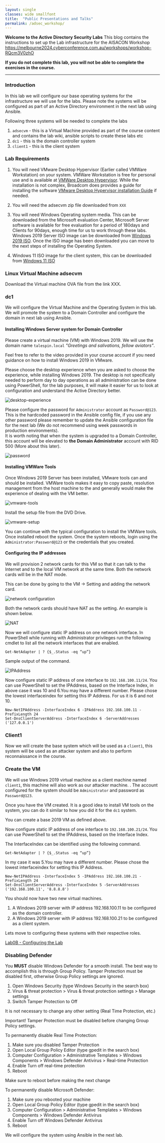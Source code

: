 ```yaml
---
layout: single
classes: wide smallfont
title:  "Public Presentations and Talks"
permalink: /adsec_workshop/
---
```

**Welcome to the Active Directory Security Labs**
This blog contains the instructions to set up the Lab infrastructure for the AISACON Workshop
<https://melbourne2024.cyberconference.com.au/workshops/workshop-RQcm3V0zhO>

**If you do not complete this lab, you will not be able to complete the exercises in the course.**  

----
### Introduction 

In this lab we will configure our base operating systems for the infrastructure we will use for the labs. Please note the systems will be configured as part of an Active Directory environment in the next lab using Ansible. 

Following three systems will be needed to complete the labs

1. `adsecvm` - this is a Virtual Machine provided as part of the course content and contains the lab wiki, ansible scripts to create these labs etc
2. `dc1` - this is the domain controller system 
3. `client1` - this is the client system

### Lab Requirements

1. You will need VMware Desktop Hypervisor (Earlier called VMWare Workstation) on your system. VMWare Workstation is free for personal use and is available at [VMWare Desktop Hypervisor](https://www.vmware.com/products/desktop-hypervisor.html). While the installation is not complex, Broadcom does provides a guide for installing the software [VMware Desktop Hypervisor installation Guide](https://knowledge.broadcom.com/external/article/344595/downloading-and-installing-vmware-workst.html) if needed. 

2. You will need the adsecvm zip file downloaded from `XXX`

3. You will need Windows Operating system media. This can be downloaded from the Microsoft evaluation Center, Microsoft Server software is available for free evaluation for a period of 180days and Clients for 90days, enough time for us to work through these labs.  Windows 2019 Server ISO image can be downloaded from [Windows 2019 ISO](https://info.microsoft.com/ww-landing-windows-server-2019.html). Once the ISO image has been downloaded you can move to the next steps of installing the Operating System. 

4. Windows 11 ISO image for the client system, this can be downloaded from [Windows 11 ISO](https://www.microsoft.com/software-download/windows11) 

### Linux Virtual Machine adsecvm

Download the Virtual machine OVA file from the link XXX.

###  dc1

We will configure the Virtual Machine and the Operating System in this lab.
We will promote the system to a Domain Controller and configure the domain in next lab using Ansible.

#### Installing Windows Server system for Domain Controller

Please create a virtual machine (VM) with Windows 2019. We will use the domain name `talespin.local`  *"Greetings and salivations, fellow aviators"*.  

Feel free to refer to the video provided in your course account if you need guidance on how to install Windows 2019 in VMware.

Please choose the desktop experience when you are asked to choose the experience, while installing Windows 2019. The desktop  is not specifically needed to perform day to day operations as all administration can be done using PowerShell, for the lab purposes, it will make it easier for us to look at configuration and understand the Active Directory better.

![desktop-experience](./images/lab0A-desktop.png)

Please configure the password for `Administrator` account as `Password@123`. This is the hardcoded password in the Ansible config file, if you use any other password please remember to update the Ansible configuration file for the next lab  (We do not recommend using week passwords in production environments).  
It is worth noting that when the system is upgraded to a Domain Controller, this account will be elevated to **the Domain Administrator** account with RID 500 (More about this later).

![password](./images/lab0A-password.png)

#### Installing VMWare Tools

Once Windows 2019 Server has been installed, VMware tools can and should be installed. VMWare tools makes it easy to copy paste, resolution management from the host machine to the and generally would make the experience of dealing with the VM better. 

![vmware-tools](./images/lab0A-vmwaretools.png)

Install the setup file from the DVD Drive.  

![vmware-setup](./images/lab0A-vmware-setup.png)

You can continue with the typical configuration to install the VMWare tools. Once installed reboot the system. Once the system reboots, login using the `Administrator:Password@123` or the credentials that you created.

#### Configuring the IP addresses
We will provision 2 network cards for this VM so that it can talk to the Internet and to the local VM network at the same time. Both the network cards will be in the NAT mode.

This can be done by going to the VM -> Setting and adding the network card.

![network configuration](./images/lab0A-networkcard.png)

Both the network cards should have NAT as the setting. An example is shown below.

![NAT](./images/lab0A-nat.png)


Now we will configure static IP address on one network interface. In PowerShell while running with Administrator privileges run the following cmdlet to list all the network interfaces that are enabled.
```
Get-NetAdapter | ? {$_.Status -eq “up”}
```
Sample output of the command. 

![IPAddress](./images/lab0A-ipadd.png)

Now configure static IP address of one interface to `192.168.100.11/24`. You can use PowerShell to set the IPAddress, based on the Interface Index, in above case it was 10 and 6.You may have a different number. Please chose the lowest interfaceindex for setting this IP Address. For us it is 6 and not 10.

```
New-NetIPAddress -InterfaceIndex 6 -IPAddress 192.168.100.11 -PrefixLength 24  
Set-DnsClientServerAddress -InterfaceIndex 6 -ServerAddresses ('127.0.0.1')
```  

### Client1

Now we will create the base system which will be used as a `client1`, this system will be used as an attacker system and also to perform reconnaissance in the course.

### Create the VM

We will use Windows 2019 virtual machine  as a client machine named `client1`, this machine will also work as our attacker machine. . 
The account configured for the system should be `Administrator` and password as `Password@123`. 

Once you have the VM created. It is a good idea to install VM tools on the system, you can do it similar to how you did it for the `dc1` system.

You can create a base 2019 VM as defined above. 

Now configure static IP address of one interface to `192.168.100.21/24`. You can use PowerShell to set the IPAddress, based on the Interface Index.

The InterfaceIndex can be identified using the following command. 

```
Get-NetAdapter | ? {$_.Status -eq “up”}
```

In my case it was 5.You may have a different number. Please chose the lowest interfaceindex for setting this IP Address. 

```
New-NetIPAddress -InterfaceIndex 5 -IPAddress 192.168.100.21 -PrefixLength 24
Set-DnsClientServerAddress -InterfaceIndex 5 -ServerAddresses ('192.168.100.11', '8.8.8.8')
```
 
You should now have two new virtual machines. 

1. A Windows 2019 server with IP address 192.168.100.11 to be configured as the domain controller. 
2. A Windows 2019 server with IP address 192.168.100.21 to be configured as a client system. 


Lets move to configuring these systems with their respective roles. 

[Lab0B - Configuring the Lab](./Lab0B%20-%20Configuring%20the%20Lab.md)


### Disabling Defender

You **MUST** disable Windows Defender for a smooth install. The best way to accomplish this is through Group Policy.
Tamper Protection must be disabled first, otherwise Group Policy settings are ignored.

1. Open Windows Security (type Windows Security in the search box)
2. Virus & threat protection > Virus & threat protection settings > Manage settings
3. Switch Tamper Protection to Off

It is not necessary to change any other setting (Real Time Protection, etc.)

Important! Tamper Protection must be disabled before changing Group Policy settings.

To permanently disable Real Time Protection:

1. Make sure you disabled Tamper Protection
2. Open Local Group Policy Editor (type gpedit in the search box)
3. Computer Configuration > Administrative Templates > Windows Components > Windows Defender Antivirus > Real-time Protection
4. Enable Turn off real-time protection
5. Reboot

Make sure to reboot before making the next change

To permanently disable Microsoft Defender:

1. Make sure you rebooted your machine
2. Open Local Group Policy Editor (type gpedit in the search box)
3. Computer Configuration > Administrative Templates > Windows Components > Windows Defender Antivirus
4. Enable Turn off Windows Defender Antivirus
5. Reboot

We will configure the system using Ansible in the next lab. 

